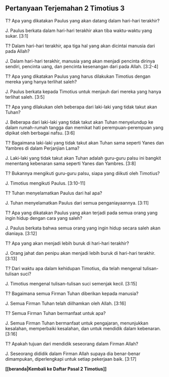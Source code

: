 ﻿## Pertanyaan Terjemahan 2 Timotius 3 ##

T? Apa yang dikatakan Paulus yang akan datang dalam hari-hari terakhir?

J. Paulus berkata dalam hari-hari terakhir akan tiba waktu-waktu yang sukar. [3:1]

T? Dalam hari-hari terakhir, apa tiga hal yang akan dicintai manusia dari pada Allah?

J. Dalam hari-hari terakhir, manusia yang akan menjadi pencinta dirinya sendiri, pencinta uang, dan pencinta kesenangan dari pada Allah. [3:2-4]

T? Apa yang dikatakan Paulus yang harus dilakukan Timotius dengan mereka yang hanya terlihat saleh?

J. Paulus berkata kepada Timotius untuk menjauh dari mereka yang hanya terlihat saleh. [3:5]

T? Apa yang dilakukan oleh beberapa dari laki-laki yang tidak takut akan Tuhan?

J. Beberapa dari laki-laki yang tidak takut akan Tuhan menyelundup ke dalam rumah-rumah tangga dan memikat hati perempuan-perempuan yang dipikat oleh berbagai nafsu. [3:6]

T? Bagaimana laki-laki yang tidak takut akan Tuhan sama seperti Yanes dan Yambres di dalam Perjanjian Lama?

J. Laki-laki yang tidak takut akan Tuhan adalah guru-guru palsu ini bangkit menentang kebenaran sama seperti Yanes dan Yambres. [3:8]

T? Bukannya mengikuti guru-guru palsu, siapa yang diikuti oleh Timotius?

J. Timotius mengikuti Paulus. [3:10-11]

T? Tuhan menyelamatkan Paulus dari hal apa?

J. Tuhan menyelamatkan Paulus dari semua penganiayaannya. [3:11]

T? Apa yang dikatakan Paulus yang akan terjadi pada semua orang yang ingin hidup dengan cara yang saleh?

J. Paulus berkata bahwa semua orang yang ingin hidup secara saleh akan dianiaya. [3:12]

T? Apa yang akan menjadi lebih buruk di hari-hari terakhir?

J. Orang jahat dan penipu akan menjadi lebih buruk di hari-hari terakhir. [3:13]

T? Dari waktu apa dalam kehidupan Timotius, dia telah mengenal tulisan-tulisan suci?

J. Timotius mengenal tulisan-tulisan suci semenjak kecil. [3:15]

T? Bagaimana semua Firman Tuhan diberikan kepada manusia?

J. Semua Firman Tuhan telah diilhamkan oleh Allah. [3:16]

T? Semua Firman Tuhan bermanfaat untuk apa?

J. Semua Firman Tuhan bermanfaat untuk pengajaran, menunjukkan kesalahan, memperbaiki kesalahan, dan untuk mendidik dalam kebenaran. [3:16]

T? Apakah tujuan dari mendidik seseorang dalam Firman Allah?

J. Seseorang dididik dalam Firman Allah supaya dia benar-benar dimampukan, diperlengkapi untuk setiap pekerjaan baik. [3:17]

__[[beranda|Kembali ke Daftar Pasal 2 Timotius]]__

